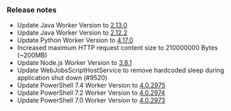 ### Release notes

<!-- Please add your release notes in the following format:
- My change description (#PR)
-->
- Update Java Worker Version to [2.13.0](https://github.com/Azure/azure-functions-java-worker/releases/tag/2.13.0)
- Update Java Worker Version to [2.12.2](https://github.com/Azure/azure-functions-java-worker/releases/tag/2.12.2)
- Update Python Worker Version to [4.17.0](https://github.com/Azure/azure-functions-python-worker/releases/tag/4.17.0)
- Increased maximum HTTP request content size to 210000000 Bytes (~200MB)
- Update Node.js Worker Version to [3.8.1](https://github.com/Azure/azure-functions-nodejs-worker/releases/tag/v3.8.1)
- Update WebJobsScriptHostService to remove hardcoded sleep during application shut down (#9520)
- Update PowerShell 7.4 Worker Version to [4.0.2975](https://github.com/Azure/azure-functions-powershell-worker/releases/tag/v4.0.2975)
- Update PowerShell 7.2 Worker Version to [4.0.2974](https://github.com/Azure/azure-functions-powershell-worker/releases/tag/v4.0.2974)
- Update PowerShell 7.0 Worker Version to [4.0.2973](https://github.com/Azure/azure-functions-powershell-worker/releases/tag/v4.0.2973)
